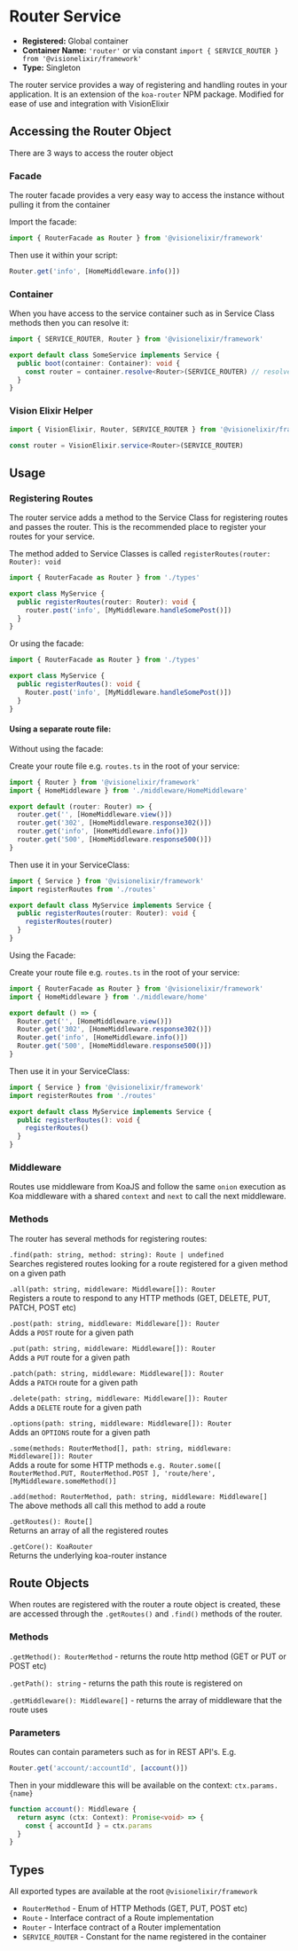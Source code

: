 # Router Service

- **Registered:** Global container
- **Container Name:** `'router'` or via constant `import { SERVICE_ROUTER } from '@visionelixir/framework'`
- **Type:** Singleton

The router service provides a way of registering and handling routes in your application. It is an extension of the
`koa-router` NPM package. Modified for ease of use and integration with VisionElixir

## Accessing the Router Object

There are 3 ways to access the router object

### Facade

The router facade provides a very easy way to access the instance without pulling it from the container

Import the facade:
```typescript
import { RouterFacade as Router } from '@visionelixir/framework'
```

Then use it within your script:
```typescript
Router.get('info', [HomeMiddleware.info()])
```

### Container

When you have access to the service container such as in Service Class methods then you can resolve it:

```typescript
import { SERVICE_ROUTER, Router } from '@visionelixir/framework'

export default class SomeService implements Service {
  public boot(container: Container): void {
    const router = container.resolve<Router>(SERVICE_ROUTER) // resolve it from the container
  }
}
```

### Vision Elixir Helper

```typescript
import { VisionElixir, Router, SERVICE_ROUTER } from '@visionelixir/framework'

const router = VisionElixir.service<Router>(SERVICE_ROUTER)
```

## Usage

### Registering Routes

The router service adds a method to the Service Class for registering routes and passes the router. This is the
recommended place to register your routes for your service.

The method added to Service Classes is called `registerRoutes(router: Router): void`

```typescript
import { RouterFacade as Router } from './types'

export class MyService {
  public registerRoutes(router: Router): void {
    router.post('info', [MyMiddleware.handleSomePost()])
  }
}
```

Or using the facade:
```typescript
import { RouterFacade as Router } from './types'

export class MyService {
  public registerRoutes(): void {
    Router.post('info', [MyMiddleware.handleSomePost()])
  }
}
```

#### Using a separate route file:

Without using the facade:

Create your route file e.g. `routes.ts` in the root of your service:
```typescript
import { Router } from '@visionelixir/framework'
import { HomeMiddleware } from './middleware/HomeMiddleware'

export default (router: Router) => {
  router.get('', [HomeMiddleware.view()])
  router.get('302', [HomeMiddleware.response302()])
  router.get('info', [HomeMiddleware.info()])
  router.get('500', [HomeMiddleware.response500()])
}
```

Then use it in your ServiceClass:

```typescript
import { Service } from '@visionelixir/framework'
import registerRoutes from './routes'

export default class MyService implements Service {
  public registerRoutes(router: Router): void {
    registerRoutes(router)
  }
}
```

Using the Facade:

Create your route file e.g. `routes.ts` in the root of your service:
```typescript
import { RouterFacade as Router } from '@visionelixir/framework'
import { HomeMiddleware } from './middleware/home'

export default () => {
  Router.get('', [HomeMiddleware.view()])
  Router.get('302', [HomeMiddleware.response302()])
  Router.get('info', [HomeMiddleware.info()])
  Router.get('500', [HomeMiddleware.response500()])
}
```

Then use it in your ServiceClass:

```typescript
import { Service } from '@visionelixir/framework'
import registerRoutes from './routes'

export default class MyService implements Service {
  public registerRoutes(): void {
    registerRoutes()
  }
}
```

### Middleware

Routes use middleware from KoaJS and follow the same `onion` execution as Koa middleware with a shared `context` and `next`
to call the next middleware.

### Methods

The router has several methods for registering routes:

`.find(path: string, method: string): Route | undefined` \
Searches registered routes looking for a route registered for a given method on a given path

`.all(path: string, middleware: Middleware[]): Router` \
Registers a route to respond to any HTTP methods (GET, DELETE, PUT, PATCH, POST etc)

`.post(path: string, middleware: Middleware[]): Router` \
Adds a `POST` route for a given path

`.put(path: string, middleware: Middleware[]): Router` \
Adds a `PUT` route for a given path

`.patch(path: string, middleware: Middleware[]): Router` \
Adds a `PATCH` route for a given path

`.delete(path: string, middleware: Middleware[]): Router` \
Adds a `DELETE` route for a given path

`.options(path: string, middleware: Middleware[]): Router` \
Adds an `OPTIONS` route for a given path

`.some(methods: RouterMethod[], path: string, middleware: Middleware[]): Router` \
Adds a route for some HTTP methods
`e.g. Router.some([ RouterMethod.PUT, RouterMethod.POST ], 'route/here', [MyMiddleware.someMethod()]`

`.add(method: RouterMethod, path: string, middleware: Middleware[]`\
The above methods all call this method to add a route

`.getRoutes(): Route[]` \
Returns an array of all the registered routes

`.getCore(): KoaRouter` \
Returns the underlying koa-router instance

## Route Objects

When routes are registered with the router a route object is created, these are accessed through the `.getRoutes()` and
`.find()` methods of the router.

### Methods

`.getMethod(): RouterMethod` - returns the route http method (GET or PUT or POST etc)

`.getPath(): string` - returns the path this route is registered on

`.getMiddleware(): Middleware[]` - returns the array of middleware that the route uses

### Parameters

Routes can contain parameters such as for in REST API's. E.g.

```typescript
Router.get('account/:accountId', [account()])
```

Then in your middleware this will be available on the context: `ctx.params.{name}`
```typescript
function account(): Middleware {
  return async (ctx: Context): Promise<void> => {
    const { accountId } = ctx.params
  }
}
```

## Types

All exported types are available at the root `@visionelixir/framework`

- `RouterMethod` - Enum of HTTP Methods (GET, PUT, POST etc)
- `Route` - Interface contract of a Route implementation
- `Router` - Interface contract of a Router implementation
- `SERVICE_ROUTER` - Constant for the name registered in the container
